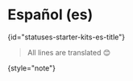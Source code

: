 # Español (es)
{id="statuses-starter-kits-es-title"}


> All lines are translated 😊
>
{style="note"}
